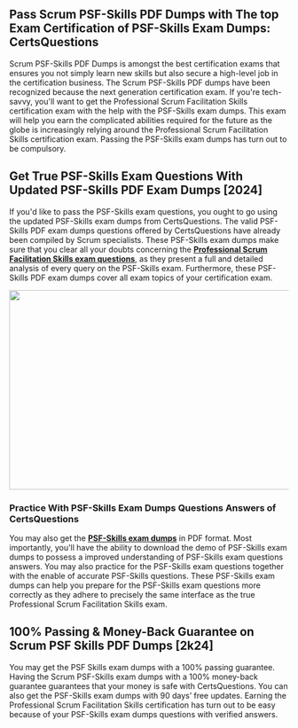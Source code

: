 <h2>Pass Scrum PSF-Skills PDF Dumps with The top Exam Certification of PSF-Skills Exam Dumps: CertsQuestions</h2>
<p>Scrum PSF-Skills PDF Dumps is amongst the best certification exams that ensures you not simply learn new skills but also secure a high-level job in the certification business. The Scrum PSF-Skills PDF dumps have been recognized because the next generation certification exam. If you're tech-savvy, you'll want to get the Professional Scrum Facilitation Skills certification exam with the help with the PSF-Skills exam dumps. This exam will help you earn the complicated abilities required for the future as the globe is increasingly relying around the Professional Scrum Facilitation Skills certification exam. Passing the PSF-Skills exam dumps has turn out to be compulsory.</p>
<h2>Get True PSF-Skills Exam Questions With Updated PSF-Skills PDF Exam Dumps [2024]</h2>
<p>If you'd like to pass the PSF-Skills exam questions, you ought to go using the updated PSF-Skills exam dumps from CertsQuestions. The valid PSF-Skills PDF exam dumps questions offered by CertsQuestions have already been compiled by Scrum specialists. These PSF-Skills exam dumps make sure that you clear all your doubts concerning the <strong><a href="https://www.certsquestions.com/professional-scrum-facilitation-skills-certification.html">Professional Scrum Facilitation Skills exam questions</a></strong>, as they present a full and detailed analysis of every query on the PSF-Skills exam. Furthermore, these PSF-Skills PDF exam dumps cover all exam topics of your certification exam.</p>
<p><img style="display: block; margin-left: auto; margin-right: auto;" src="https://i.imgur.com/53zZ4Bb.png" alt="" width="720" height="360" /></p>
<h3>Practice With PSF-Skills Exam Dumps Questions Answers of CertsQuestions</h3>
<p>You may also get the <a href="https://www.certsquestions.com/PSF-Skills-pdf-dumps.html"><strong>PSF-Skills exam dumps</strong></a> in PDF format. Most importantly, you'll have the ability to download the demo of PSF-Skills exam dumps to possess a improved understanding of PSF-Skills exam questions answers. You may also practice for the PSF-Skills exam questions together with the enable of accurate PSF-Skills questions. These PSF-Skills exam dumps can help you prepare for the PSF-Skills exam questions more correctly as they adhere to precisely the same interface as the true Professional Scrum Facilitation Skills exam.</p>
<h2>100% Passing &amp; Money-Back Guarantee on Scrum PSF Skills PDF Dumps [2k24]</h2>
<p>You may get the PSF Skills exam dumps with a 100% passing guarantee. Having the Scrum PSF-Skills exam dumps with a 100% money-back guarantee guarantees that your money is safe with CertsQuestions. You can also get the PSF-Skills exam dumps with 90 days&rsquo; free updates. Earning the Professional Scrum Facilitation Skills certification has turn out to be easy because of your PSF-Skills exam dumps questions with verified answers.</p>

